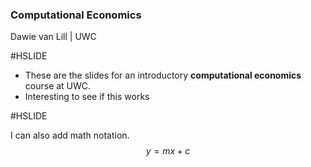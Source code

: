 

### Computational Economics

Dawie van Lill | UWC

#HSLIDE

 - These are the slides for an introductory **computational economics** course at UWC. <!-- .element: class="fragment" -->
 - Interesting to see if this works <!-- .element: class="fragment" -->

#HSLIDE

I can also add math notation. $$y = mx + c$$
